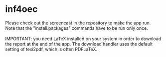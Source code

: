 inf4oec
=======

Please check out the screencast in the repository to make the app run.<br>
Note that the "install.packages" commands have to be run only once.<br><br>
IMPORTANT: you need LaTeX installed on your system in order to download the report at the end of the app. The download handler uses the default setting of texi2pdf, which is often PDFLaTeX.